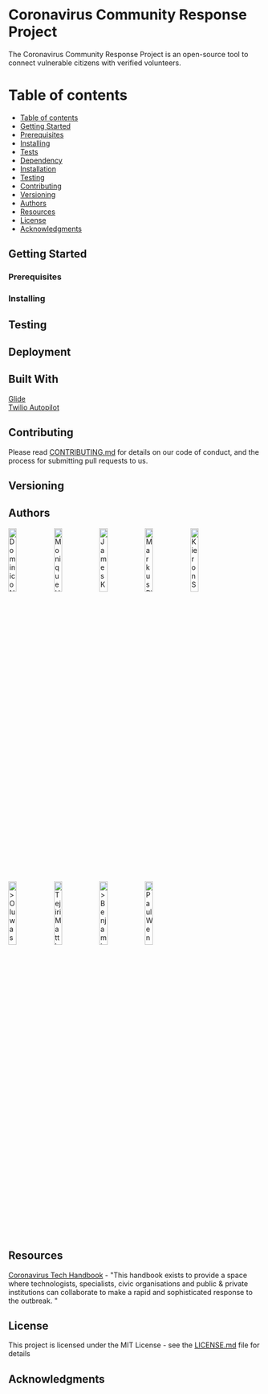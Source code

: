 # Coronavirus Community Response Project

The Coronavirus Community Response Project is an open-source tool to connect vulnerable citizens with verified volunteers.

Table of contents
=================

<!--ts-->
   * [Table of contents](#table-of-contents)
   * [Getting Started](#getting-started)
   * [Prerequisites](#prerequisites)
   * [Installing](#installing)
   * [Tests](#tests)
   * [Dependency](#dependency)
   * [Installation](#installation)
   * [Testing](#testing)
   * [Contributing](#contributing)
   * [Versioning](#versioning)
   * [Authors](#authors)
   * [Resources](#resources)
   * [License](#license)
   * [Acknowledgments](#acknowledgments)
<!--te-->

## Getting Started

### Prerequisites

### Installing

## Testing

## Deployment

## Built With

[Glide](https://go.glideapps.com/)<br/>
[Twilio Autopilot](https://www.twilio.com/autopilot)

## Contributing

Please read [CONTRIBUTING.md](https://github.com/dominiconorton/coronavirus-community-response-project/blob/master/CONTRIBUTING.md) for details on our code of conduct, and the process for submitting pull requests to us.

## Versioning


## Authors

<img src="https://covid-19-response.s3.eu-west-2.amazonaws.com/Dominic+Norton.jpg" alt="Dominico Norton" width="18%"></img><img src="https://covid-19-response.s3.eu-west-2.amazonaws.com/Monique+Ho.jpg" alt="Monique Ho" width="18%"></img><img src="https://covid-19-response.s3.eu-west-2.amazonaws.com/placeholder.jpg" alt="James Kaguima" width="18%"></img></img><img src="https://covid-19-response.s3.eu-west-2.amazonaws.com/placeholder.jpg" alt="Markus Pilkington" width="18%"></img></img><img src="https://covid-19-response.s3.eu-west-2.amazonaws.com/placeholder.jpg" alt="Kieron Scully" width="18%"></img><img src="https://covid-19-response.s3.eu-west-2.amazonaws.com/placeholder.jpg" alt=">Oluwaseun Adebambo" width="18%"></img></img><img src="https://covid-19-response.s3.eu-west-2.amazonaws.com/placeholder.jpg" alt="Tejiri Matthew" width="18%"></img></img><img src="https://covid-19-response.s3.eu-west-2.amazonaws.com/placeholder.jpg" alt=">Benjamin Ikeji" width="18%"></img></img><img src="https://covid-19-response.s3.eu-west-2.amazonaws.com/Paul+Wennekes.jpg" alt="Paul Wennekes" width="18%"></img>

## Resources

[Coronavirus Tech Handbook](https://coronavirustechhandbook.com) - "This handbook exists to provide a space where technologists, specialists, civic organisations and public & private institutions can collaborate to make a rapid and sophisticated response to the outbreak. "

## License

This project is licensed under the MIT License - see the [LICENSE.md](https://github.com/dominiconorton/coronavirus-community-response-project/blob/master/LICENSE) file for details

## Acknowledgments

